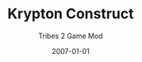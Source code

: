 ---
title: Krypton Construct
subtitle: Tribes 2 Game Mod
date: 2007-01-01
dateIsApprox: true
description: Krypton Construct was a mod for the multiplayer shooter Tribes 2 that allowed players to build custom structures together.
icon: todo.svg
---